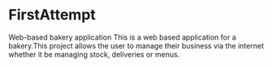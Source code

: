 # FirstAttempt
Web-based bakery application
This is a web based application for a bakery.This project allows the user to manage their business via the internet whether it be managing stock, deliveries or menus.
